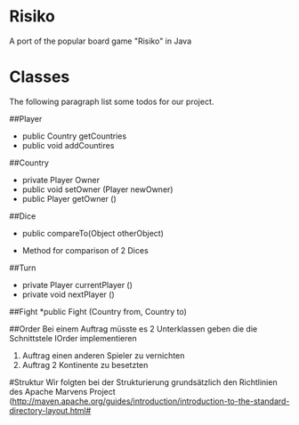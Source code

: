 Risiko
======

A port of the popular board game "Risiko" in Java

Classes
======
The following paragraph list some todos for our project.

##Player

* public Country getCountries
* public void addCountires

##Country

* private Player Owner
* public void setOwner (Player newOwner)
* public Player getOwner ()

##Dice
* public compareTo(Object otherObject)
- Method for comparison of 2 Dices


##Turn
* private Player currentPlayer ()
* private void nextPlayer ()

##Fight
*public Fight (Country from, Country to)



##Order
Bei einem Auftrag müsste es 2 Unterklassen geben die die Schnittstele IOrder implementieren

1. Auftrag einen anderen Spieler zu vernichten
2. Auftrag 2 Kontinente zu besetzten


#Struktur
Wir folgten bei der Strukturierung grundsätzlich den Richtlinien des Apache Marvens Project
(http://maven.apache.org/guides/introduction/introduction-to-the-standard-directory-layout.html#





